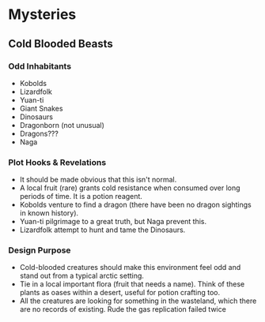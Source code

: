 # Mysteries

## Cold Blooded Beasts

### Odd Inhabitants

- Kobolds
- Lizardfolk
- Yuan-ti
- Giant Snakes
- Dinosaurs
- Dragonborn (not unusual)
- Dragons???
- Naga

### Plot Hooks & Revelations

- It should be made obvious that this isn't normal.
- A local fruit (rare) grants cold resistance when consumed over long periods of time. It is a potion reagent.
- Kobolds venture to find a dragon (there have been no dragon sightings in known history).
- Yuan-ti pilgrimage to a great truth, but Naga prevent this.
- Lizardfolk attempt to hunt and tame the Dinosaurs.

### Design Purpose

- Cold-blooded creatures should make this environment feel odd and stand out from a typical arctic setting.
- Tie in a local important flora (fruit that needs a name). Think of these plants as oases within a desert, useful for potion crafting too.
- All the creatures are looking for something in the wasteland, which there are no records of existing.
Rude the gas replication failed twice
